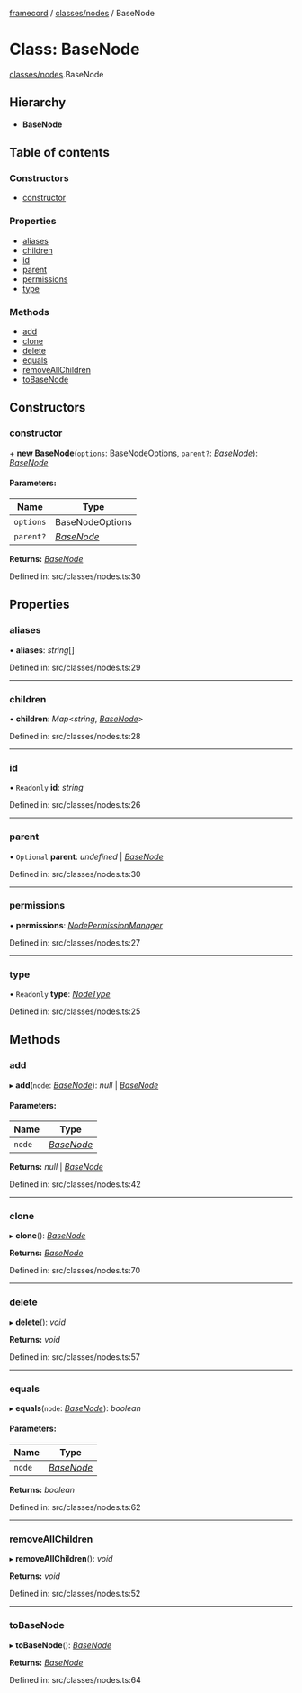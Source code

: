 [framecord](../README.md) / [classes/nodes](../modules/classes_nodes.md) / BaseNode

# Class: BaseNode

[classes/nodes](../modules/classes_nodes.md).BaseNode

## Hierarchy

* **BaseNode**

## Table of contents

### Constructors

- [constructor](classes_nodes.basenode.md#constructor)

### Properties

- [aliases](classes_nodes.basenode.md#aliases)
- [children](classes_nodes.basenode.md#children)
- [id](classes_nodes.basenode.md#id)
- [parent](classes_nodes.basenode.md#parent)
- [permissions](classes_nodes.basenode.md#permissions)
- [type](classes_nodes.basenode.md#type)

### Methods

- [add](classes_nodes.basenode.md#add)
- [clone](classes_nodes.basenode.md#clone)
- [delete](classes_nodes.basenode.md#delete)
- [equals](classes_nodes.basenode.md#equals)
- [removeAllChildren](classes_nodes.basenode.md#removeallchildren)
- [toBaseNode](classes_nodes.basenode.md#tobasenode)

## Constructors

### constructor

\+ **new BaseNode**(`options`: BaseNodeOptions, `parent?`: [*BaseNode*](classes_nodes.basenode.md)): [*BaseNode*](classes_nodes.basenode.md)

#### Parameters:

Name | Type |
------ | ------ |
`options` | BaseNodeOptions |
`parent?` | [*BaseNode*](classes_nodes.basenode.md) |

**Returns:** [*BaseNode*](classes_nodes.basenode.md)

Defined in: src/classes/nodes.ts:30

## Properties

### aliases

• **aliases**: *string*[]

Defined in: src/classes/nodes.ts:29

___

### children

• **children**: *Map*<*string*, [*BaseNode*](classes_nodes.basenode.md)\>

Defined in: src/classes/nodes.ts:28

___

### id

• `Readonly` **id**: *string*

Defined in: src/classes/nodes.ts:26

___

### parent

• `Optional` **parent**: *undefined* \| [*BaseNode*](classes_nodes.basenode.md)

Defined in: src/classes/nodes.ts:30

___

### permissions

• **permissions**: [*NodePermissionManager*](classes_permissions.nodepermissionmanager.md)

Defined in: src/classes/nodes.ts:27

___

### type

• `Readonly` **type**: [*NodeType*](../enums/classes_nodes.nodetype.md)

Defined in: src/classes/nodes.ts:25

## Methods

### add

▸ **add**(`node`: [*BaseNode*](classes_nodes.basenode.md)): *null* \| [*BaseNode*](classes_nodes.basenode.md)

#### Parameters:

Name | Type |
------ | ------ |
`node` | [*BaseNode*](classes_nodes.basenode.md) |

**Returns:** *null* \| [*BaseNode*](classes_nodes.basenode.md)

Defined in: src/classes/nodes.ts:42

___

### clone

▸ **clone**(): [*BaseNode*](classes_nodes.basenode.md)

**Returns:** [*BaseNode*](classes_nodes.basenode.md)

Defined in: src/classes/nodes.ts:70

___

### delete

▸ **delete**(): *void*

**Returns:** *void*

Defined in: src/classes/nodes.ts:57

___

### equals

▸ **equals**(`node`: [*BaseNode*](classes_nodes.basenode.md)): *boolean*

#### Parameters:

Name | Type |
------ | ------ |
`node` | [*BaseNode*](classes_nodes.basenode.md) |

**Returns:** *boolean*

Defined in: src/classes/nodes.ts:62

___

### removeAllChildren

▸ **removeAllChildren**(): *void*

**Returns:** *void*

Defined in: src/classes/nodes.ts:52

___

### toBaseNode

▸ **toBaseNode**(): [*BaseNode*](classes_nodes.basenode.md)

**Returns:** [*BaseNode*](classes_nodes.basenode.md)

Defined in: src/classes/nodes.ts:64
